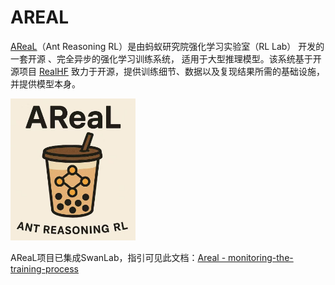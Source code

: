 # AREAL

[AReaL](https://github.com/inclusionAI/AReaL)（Ant Reasoning RL）是由蚂蚁研究院强化学习实验室（RL Lab） 开发的一套开源 、完全异步的强化学习训练系统， 适用于大型推理模型。该系统基于开源项目 [RealHF](https://github.com/openpsi-project/ReaLHF) 致力于开源，提供训练细节、数据以及复现结果所需的基础设施，并提供模型本身。

<img src="./areal/logo.png" width="200">

AReaL项目已集成SwanLab，指引可见此文档：[Areal - monitoring-the-training-process](https://inclusionai.github.io/AReaL/tutorial/quickstart.html#monitoring-the-training-process)